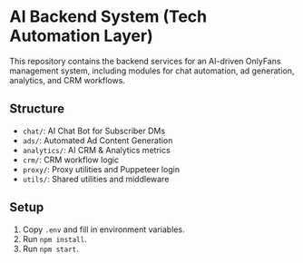 # AI Backend System (Tech Automation Layer)

This repository contains the backend services for an AI-driven OnlyFans management system, including modules for chat automation, ad generation, analytics, and CRM workflows.

## Structure
- `chat/`: AI Chat Bot for Subscriber DMs
- `ads/`: Automated Ad Content Generation
- `analytics/`: AI CRM & Analytics metrics
- `crm/`: CRM workflow logic
- `proxy/`: Proxy utilities and Puppeteer login
- `utils/`: Shared utilities and middleware

## Setup
1. Copy `.env` and fill in environment variables.
2. Run `npm install`.
3. Run `npm start`.
